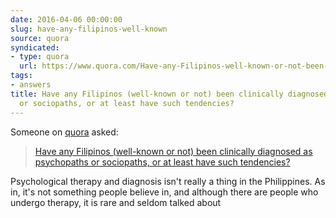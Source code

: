 ```yaml
---
date: 2016-04-06 00:00:00
slug: have-any-filipinos-well-known
source: quora
syndicated:
- type: quora
  url: https://www.quora.com/Have-any-Filipinos-well-known-or-not-been-clinically-diagnosed-as-psychopaths-or-sociopaths-or-at-least-have-such-tendencies/answer/Roy-Tang
tags:
- answers
title: Have any Filipinos (well-known or not) been clinically diagnosed as psychopaths
  or sociopaths, or at least have such tendencies?
---
```


Someone on [quora](https://quora.com) asked:

> [Have any Filipinos (well-known or not) been clinically diagnosed as psychopaths or sociopaths, or at least have such tendencies?](https://www.quora.com/Have-any-Filipinos-well-known-or-not-been-clinically-diagnosed-as-psychopaths-or-sociopaths-or-at-least-have-such-tendencies/answer/Roy-Tang)


Psychological therapy and diagnosis isn't really a thing in the Philippines. As in, it's not something people believe in, and although there are people who undergo therapy, it is rare and seldom talked about